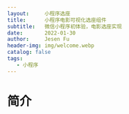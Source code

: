 ```yaml
---
layout:     小程序选座
title:      小程序电影可视化选座组件
subtitle:   微信小程序初体验，电影选座实现
date:       2022-01-30
author:     Jesen Fu
header-img: img/welcome.webp
catalog: false
tags:
   - 小程序
---
```


# 简介
